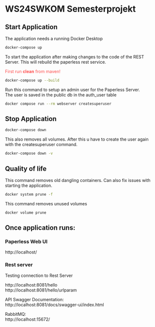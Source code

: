 <h1>WS24SWKOM Semesterprojekt</h1>

<h2>Start Application</h2>

The application needs a running Docker Desktop
```bash
docker-compose up
```

To start the application after making changes to the code of the REST Server. 
This will rebuild the paperless rest service. 

<span style="color:rgba(255,0,0,0.7)"> First run **clean** from maven! </span>

```bash
docker-compose up --build
```
Run this command to setup an admin user for the Paperless Server. \
The user is saved in the public db in the auth_user table
```bash
docker compose run --rm webserver createsuperuser
```
<h2>Stop Application</h2>

```bash
docker-compose down
```
This also removes all volumes. After this u have to create the user again with the createsuperuser command. 

```bash
docker-compose down -v
```

<h2>Quality of life</h2>
This command removes old dangling containers. Can also fix issues with starting the application.

 ```bash
docker system prune -f
```
This command removes unused volumes

 ```bash
docker volume prune
```
<h2>Once application runs:</h2>

<h3>Paperless Web UI</h3>

http://localhost/

<h3>Rest server</h3>
Testing connection to Rest Server

http://localhost:8081/hello \
http://localhost:8081/hello/urlparam

API Swagger Documentation: \
http://localhost:8081/docs/swagger-ui/index.html

RabbitMQ: \
http://localhost:15672/
